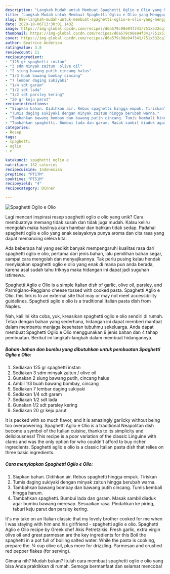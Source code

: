 ```yaml
---
description: "Langkah Mudah untuk Membuat Spaghetti Oglio e Olio yang Menggugah Selera"
title: "Langkah Mudah untuk Membuat Spaghetti Oglio e Olio yang Menggugah Selera"
slug: 888-langkah-mudah-untuk-membuat-spaghetti-oglio-e-olio-yang-menggugah-selera
date: 2020-10-06T13:30:01.143Z
image: https://img-global.cpcdn.com/recipes/d6a579c98e94f341/751x532cq70/spaghetti-oglio-e-olio-foto-resep-utama.jpg
thumbnail: https://img-global.cpcdn.com/recipes/d6a579c98e94f341/751x532cq70/spaghetti-oglio-e-olio-foto-resep-utama.jpg
cover: https://img-global.cpcdn.com/recipes/d6a579c98e94f341/751x532cq70/spaghetti-oglio-e-olio-foto-resep-utama.jpg
author: Beatrice Anderson
ratingvalue: 3.8
reviewcount: 11
recipeingredient:
- "125 gr spaghetti instan"
- "3 sdm minyak zaitun  olive oil"
- "2 siung bawang putih cincang halus"
- "1/3 buah bawang bombay cincang"
- "7 lembar daging sukiyaki"
- "1/4 sdt garam"
- "1/2 sdt lada"
- "1/2 sdt parsley kering"
- "20 gr keju parut"
recipeinstructions:
- "Siapkan bahan. Didihkan air. Rebus spaghetti hingga empuk. Tiriskan"
- "Tumis daging sukiyaki dengan minyak zaitun hingga berubah warna."
- "Tambahkan bawang bombay dan bawang putih cincang. Tumis kembali hingga harum."
- "Tambahkan spaghetti. Bumbui lada dan garam. Masak sambil diaduk agar bumbu bawang meresap. Sesuaikan rasa. Pindahkan ke piring, taburi keju parut dan parsley kering."
categories:
- Resep
tags:
- spaghetti
- oglio
- e

katakunci: spaghetti oglio e 
nutrition: 152 calories
recipecuisine: Indonesian
preptime: "PT17M"
cooktime: "PT51M"
recipeyield: "4"
recipecategory: Dinner

---
```



![Spaghetti Oglio e Olio](https://img-global.cpcdn.com/recipes/d6a579c98e94f341/751x532cq70/spaghetti-oglio-e-olio-foto-resep-utama.jpg)

Lagi mencari inspirasi resep spaghetti oglio e olio yang unik? Cara membuatnya memang tidak susah dan tidak juga mudah. Kalau keliru mengolah maka hasilnya akan hambar dan bahkan tidak sedap. Padahal spaghetti oglio e olio yang enak selayaknya punya aroma dan cita rasa yang dapat memancing selera kita.

Ada beberapa hal yang sedikit banyak mempengaruhi kualitas rasa dari spaghetti oglio e olio, pertama dari jenis bahan, lalu pemilihan bahan segar, sampai cara mengolah dan menyajikannya. Tak perlu pusing kalau hendak menyiapkan spaghetti oglio e olio yang enak di mana pun anda berada, karena asal sudah tahu triknya maka hidangan ini dapat jadi suguhan istimewa.

Spaghetti Aglio e Olio is a simple Italian dish of garlic, olive oil, parsley, and Parmigiano-Reggiano cheese tossed with cooked pasta. Spaghetti Aglio e Olio. this link is to an external site that may or may not meet accessibility guidelines. Spaghetti aglio e olio is a traditional Italian pasta dish from Naples.


Nah, kali ini kita coba, yuk, kreasikan spaghetti oglio e olio sendiri di rumah. Tetap dengan bahan yang sederhana, hidangan ini dapat memberi manfaat dalam membantu menjaga kesehatan tubuhmu sekeluarga. Anda dapat membuat Spaghetti Oglio e Olio menggunakan 9 jenis bahan dan 4 tahap pembuatan. Berikut ini langkah-langkah dalam membuat hidangannya.

<!--inarticleads1-->

##### Bahan-bahan dan bumbu yang dibutuhkan untuk pembuatan Spaghetti Oglio e Olio:

1. Sediakan 125 gr spaghetti instan
1. Sediakan 3 sdm minyak zaitun / olive oil
1. Gunakan 2 siung bawang putih, cincang halus
1. Ambil 1/3 buah bawang bombay, cincang
1. Sediakan 7 lembar daging sukiyaki
1. Sediakan 1/4 sdt garam
1. Sediakan 1/2 sdt lada
1. Gunakan 1/2 sdt parsley kering
1. Sediakan 20 gr keju parut


It is packed with so much flavor, and it is amazingly garlicky without being too overpowering. Spaghetti Aglio e Olio is a traditional Neapolitan dish become a symbol of the Italian cuisine, thanks to its simplicity and deliciousness! This recipe is a poor variation of the classic Linguine with clams and was the only option for who couldn&#39;t afford to buy richer ingredients. Spaghetti aglio e olio is a classic Italian pasta dish that relies on three basic ingredients. 

<!--inarticleads2-->

##### Cara menyiapkan Spaghetti Oglio e Olio:

1. Siapkan bahan. Didihkan air. Rebus spaghetti hingga empuk. Tiriskan
1. Tumis daging sukiyaki dengan minyak zaitun hingga berubah warna.
1. Tambahkan bawang bombay dan bawang putih cincang. Tumis kembali hingga harum.
1. Tambahkan spaghetti. Bumbui lada dan garam. Masak sambil diaduk agar bumbu bawang meresap. Sesuaikan rasa. Pindahkan ke piring, taburi keju parut dan parsley kering.


It&#39;s my take on an Italian classic that my lovely brother cooked for me when I was staying with him and his girlfriend - spaghetti aglio e olio. Spaghetti Aglio e Olio recipe by Greek chef Akis Petretzikis. Fresh garlic, extra virgin olive oil and great parmesan are the key ingredients for this Boil the spaghetti in a pot full of boiling salted water. While the pasta is cooking, prepare the. ¼ cup olive oil, plus more for drizzling. Parmesan and crushed red pepper flakes (for serving). 

Gimana nih? Mudah bukan? Itulah cara membuat spaghetti oglio e olio yang bisa Anda praktikkan di rumah. Semoga bermanfaat dan selamat mencoba!
